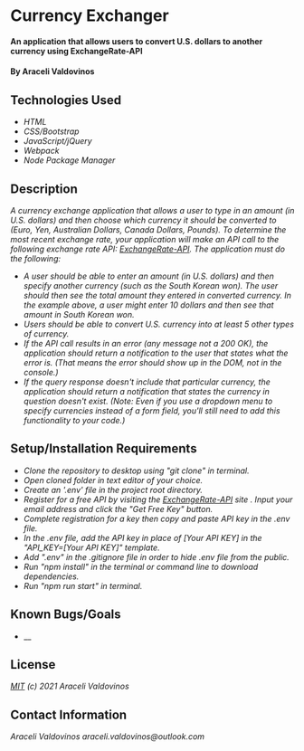 # Currency Exchanger

#### An application that allows users to convert U.S. dollars to another currency using ExchangeRate-API

#### By Araceli Valdovinos

## Technologies Used

* _HTML_
* _CSS/Bootstrap_
* _JavaScript/jQuery_
* _Webpack_
* _Node Package Manager_


## Description
_A currency exchange application that allows a user to type in an amount (in U.S. dollars) and then choose which currency it should be converted to (Euro, Yen, Australian Dollars, Canada Dollars, Pounds). To determine the most recent exchange rate, your application will make an API call to the following exchange rate API: [ExchangeRate-API](https://www.exchangerate-api.com/). The application must do the following:_
* _A user should be able to enter an amount (in U.S. dollars) and then specify another currency (such as the South Korean won). The user should then see the total amount they entered in converted currency. In the example above, a user might enter 10 dollars and then see that amount in South Korean won._
* _Users should be able to convert U.S. currency into at least 5 other types of currency._
* _If the API call results in an error (any message not a 200 OK), the application should return a notification to the user that states what the error is. (That means the error should show up in the DOM, not in the console.)_
* _If the query response doesn't include that particular currency, the application should return a notification that states the currency in question doesn't exist. (Note: Even if you use a dropdown menu to specify currencies instead of a form field, you'll still need to add this functionality to your code.)_


## Setup/Installation Requirements

* _Clone the repository to desktop using "git clone" in terminal._
* _Open cloned folder in text editor of your choice._
* _Create an '.env' file in the project root directory._
* _Register for a free API by visiting the [ExchangeRate-API](https://www.exchangerate-api.com/) site . Input your email address and click the "Get Free Key" button._
* _Complete registration for a key then copy and paste API key in the .env file._
* _In the .env file, add the API key in place of  [Your API KEY] in the "API_KEY=[Your API KEY]" template._
* _Add ".env" in the .gitignore file in order to hide .env file from the public._
* _Run "npm install" in the terminal or command line to download dependencies._
* _Run "npm run start" in terminal._

## Known Bugs/Goals

* __


## License
_[MIT](https://opensource.org/licenses/MIT) (c) 2021 Araceli Valdovinos_


## Contact Information
_Araceli Valdovinos araceli.valdovinos@outlook.com_